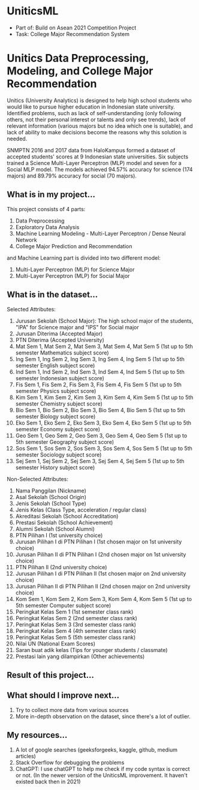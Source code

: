 # UniticsML

- Part of: Build on Asean 2021 Competition Project
- Task: College Major Recommendation System

# Unitics Data Preprocessing, Modeling, and College Major Recommendation
Unitics (University Analytics) is designed to help high school students who would like to pursue higher education in Indonesian state university. Identified problems, such as lack of self-understanding (only following others, not their personal interest or talents and only see trends), lack of relevant information (various majors but no idea which one is suitable), and lack of ability to make decisions become the reasons why this solution is needed.

SNMPTN 2016 and 2017 data from HaloKampus formed a dataset of accepted students' scores at 9 Indonesian state universities. Six subjects trained a Science Multi-Layer Perceptron (MLP) model and seven for a Social MLP model. The models achieved 94.57% accuracy for science (174 majors) and 89.79% accuracy for social (70 majors).

## What is in my project...
This project consists of 4 parts:
1) Data Preprocessing
2) Exploratory Data Analysis
3) Machine Learning Modeling - Multi-Layer Perceptron / Dense Neural Network
4) College Major Prediction and Recommendation

and Machine Learning part is divided into two different model:
1) Multi-Layer Perceptron (MLP) for Science Major
2) Multi-Layer Perceptron (MLP) for Social Major

## What is in the dataset...
Selected Attributes:
1) Jurusan Sekolah (School Major): The high school major of the students, "IPA" for Science major and "IPS" for Social major
2) Jurusan Diterima (Accepted Major)
4) PTN Diterima (Accepted University)
5) Mat Sem 1, Mat Sem 2, Mat Sem 3, Mat Sem 4, Mat Sem 5 (1st up to 5th semester Mathematics subject score)
6) Ing Sem 1, Ing Sem 2, Ing Sem 3, Ing Sem 4, Ing Sem 5 (1st up to 5th semester English subject score)
7) Ind Sem 1, Ind Sem 2, Ind Sem 3, Ind Sem 4, Ind Sem 5 (1st up to 5th semester Indonesian subject score)
8) Fis Sem 1, Fis Sem 2, Fis Sem 3, Fis Sem 4, Fis Sem 5 (1st up to 5th semester Physics subject score)
9) Kim Sem 1, Kim Sem 2, Kim Sem 3, Kim Sem 4, Kim Sem 5 (1st up to 5th semester Chemistry subject score)
10) Bio Sem 1, Bio Sem 2, Bio Sem 3, Bio Sem 4, Bio Sem 5 (1st up to 5th semester Biology subject score)
11) Eko Sem 1, Eko Sem 2, Eko Sem 3, Eko Sem 4, Eko Sem 5 (1st up to 5th semester Economy subject score)
12) Geo Sem 1, Geo Sem 2, Geo Sem 3, Geo Sem 4, Geo Sem 5 (1st up to 5th semester Geography subject score)
13) Sos Sem 1, Sos Sem 2, Sos Sem 3, Sos Sem 4, Sos Sem 5 (1st up to 5th semester Sociology subject score)
14) Sej Sem 1, Sej Sem 2, Sej Sem 3, Sej Sem 4, Sej Sem 5 (1st up to 5th semester History subject score)

Non-Selected Attributes:
1) Nama Panggilan (Nickname)
2) Asal Sekolah (School Origin)
3) Jenis Sekolah (School Type)
4) Jenis Kelas (Class Type, acceleration / regular class)
5) Akreditasi Sekolah (School Accreditation)
6) Prestasi Sekolah (School Achievement)
7) Alumni Sekolah (School Alumni)
8) PTN Pilihan I (1st university choice)
9) Jurusan Pilihan I di PTN Pilihan I (1st chosen major on 1st university choice)
10) Jurusan Pilihan II di PTN Pilihan I (2nd chosen major on 1st university choice)
11) PTN Pilihan II (2nd university choice)
12) Jurusan Pilihan I di PTN Pilihan II (1st chosen major on 2nd university choice)
13) Jurusan Pilihan II di PTN Pilihan II (2nd chosen major on 2nd university choice)
14) Kom Sem 1, Kom Sem 2, Kom Sem 3, Kom Sem 4, Kom Sem 5 (1st up to 5th semester Computer subject score)
15) Peringkat Kelas Sem 1 (1st semester class rank)
16) Peringkat Kelas Sem 2 (2nd semester class rank)
17) Peringkat Kelas Sem 3 (3rd semester class rank)
18) Peringkat Kelas Sem 4 (4th semester class rank)
19) Peringkat Kelas Sem 5 (5th semester class rank)
20) Nilai UN (National Exam Scores)
21) Saran buat adik kelas (Tips for younger students / classmate)
22) Prestasi lain yang dilampirkan (Other achievements)

## Result of this project...

## What should I improve next...
1) Try to collect more data from various sources
2) More in-depth observation on the dataset, since there's a lot of outlier.

## My resources...
1) A lot of google searches (geeksforgeeks, kaggle, github, medium articles)
2) Stack Overflow for debugging the problems
3) ChatGPT: I use chatGPT to help me check if my code syntax is correct or not. (In the newer version of the UniticsML improvement. It haven't existed back then in 2021)
